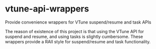 # vtune-api-wrappers
Provide convenience wrappers for VTune suspend/resume and task APIs

The reason of existence of this project is that using the VTune API for suspend and resume, and using tasks is slightly cumbersome. These wrappers provide a RAII style for suspend/resume and task functionality.
